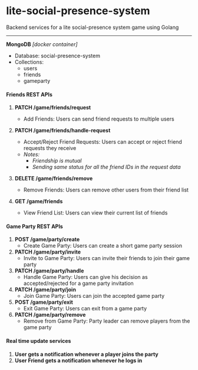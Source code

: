# lite-social-presence-system
Backend services for a lite social-presence system game using Golang

<hr>

**MongoDB** <i>[docker container]</i> 
   - Database: social-presence-system
   - Collections:
      -  users
      -  friends
      -  gameparty

<h4>Friends REST APIs</h4>

1. **PATCH /game/friends/request**
   - Add Friends: Users can send friend requests to multiple users

2. **PATCH /game/friends/handle-request**
   - Accept/Reject Friend Requests: Users can accept or reject friend requests they receive
   - <i>Notes:
       - Friendship is mutual
       - Sending same status for all the friend IDs in the request data</i>

3. **DELETE /game/friends/remove**
   - Remove Friends: Users can remove other users from their friend list

5. **GET /game/friends**
   - View Friend List: Users can view their current list of friends

<h4>Game Party REST APIs</h4>

1. **POST /game/party/create**
   - Create Game Party: Users can create a short game party session
2. **PATCH /game/party/invite**
   - Invite to Game Party: Users can invite their friends to join their game party
3. **PATCH /game/party/handle**
   - Handle Game Party: Users can give his decision as accepted/rejected for a game party invitation
4. **PATCH /game/party/join**
   - Join Game Party: Users can join the accepted game party
5. **POST /game/party/exit**
   - Exit Game Party: Users can exit from a game party
6. **PATCH /game/party/remove**
   - Remove from Game Party: Party leader can remove players from the game party

<h4>Real time update services</h4>

1. **User gets a notification whenever a player joins the party**
2. **User Friend gets a notification whenever he logs in**


